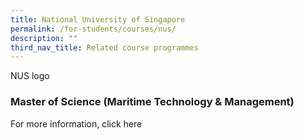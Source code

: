 ```yaml
---
title: National University of Singapore
permalink: /for-students/courses/nus/
description: ""
third_nav_title: Related course programmes
---
```

NUS logo

### Master of Science (Maritime Technology & Management)


For more information, click here